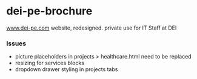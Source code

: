 # dei-pe-brochure
www.dei-pe.com website, redesigned. private use for IT Staff at DEI

### Issues
- picture placeholders in projects > healthcare.html need to be replaced
- resizing for services blocks
- dropdown drawer styling in projects tabs


